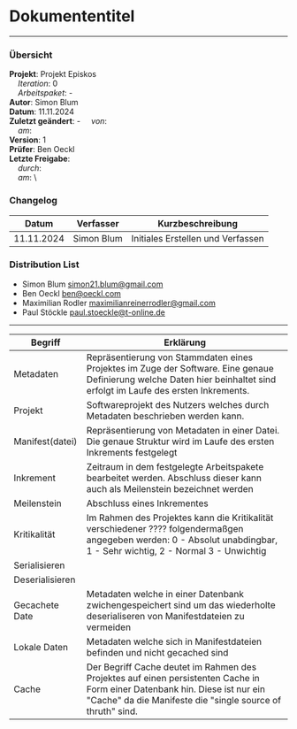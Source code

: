 # Dokumententitel

---

### Übersicht

**Projekt**: Projekt Episkos \
&nbsp;&nbsp;&nbsp;&nbsp;_Iteration_: 0 \
&nbsp;&nbsp;&nbsp;&nbsp;_Arbeitspaket_: - \
**Autor**: Simon Blum \
**Datum**: 11.11.2024 \
**Zuletzt geändert**: -
&nbsp;&nbsp;&nbsp;&nbsp;_von_: \
&nbsp;&nbsp;&nbsp;&nbsp;_am_: \
**Version**: 1 \
**Prüfer**: Ben Oeckl \
**Letzte Freigabe**: \
&nbsp;&nbsp;&nbsp;&nbsp;_durch_: \
&nbsp;&nbsp;&nbsp;&nbsp;_am_: \

### Changelog

| Datum      | Verfasser  | Kurzbeschreibung                  |
| ---------- | ---------- | --------------------------------- |
| 11.11.2024 | Simon Blum | Initiales Erstellen und Verfassen |

### Distribution List

- Simon Blum <simon21.blum@gmail.com>
- Ben Oeckl <ben@oeckl.com>
- Maximilian Rodler <maximilianreinerrodler@gmail.com>
- Paul Stöckle <paul.stoeckle@t-online.de>

---

| Begriff         | Erklärung                                                                                                                                                              |
| --------------- | ---------------------------------------------------------------------------------------------------------------------------------------------------------------------- |
| Metadaten       | Repräsentierung von Stammdaten eines Projektes im Zuge der Software. Eine genaue Definierung welche Daten hier beinhaltet sind erfolgt im Laufe des ersten Inkrements. |
| Projekt         | Softwareprojekt des Nutzers welches durch Metadaten beschrieben werden kann.                                                                                           |
| Manifest(datei) | Repräsentierung von Metadaten in einer Datei. Die genaue Struktur wird im Laufe des ersten Inkrements festgelegt                                                       |
| Inkrement       | Zeitraum in dem festgelegte Arbeitspakete bearbeitet werden. Abschluss dieser kann auch als Meilenstein bezeichnet werden                                              |
| Meilenstein     | Abschluss eines Inkrementes                                                                                                                                            |
| Kritikalität | Im Rahmen des Projektes kann die Kritikalität verschiedener ???? folgendermaßgen angegeben werden: 0 - Absolut unabdingbar, 1 - Sehr wichtig, 2 - Normal 3 - Unwichtig |
| Serialisieren |
| Deserialisieren | |
| Gecachete Date | Metadaten welche in einer Datenbank zwichengespeichert sind um das wiederholte deserialiseren von Manifestdateien zu vermeiden |
| Lokale Daten | Metadaten welche sich in Manifestdateien befinden und nicht gecached sind |
| Cache | Der Begriff Cache deutet im Rahmen des Projektes auf einen persistenten Cache in Form einer Datenbank hin. Diese ist nur ein "Cache" da die Manifeste die "single source of thruth" sind. |


